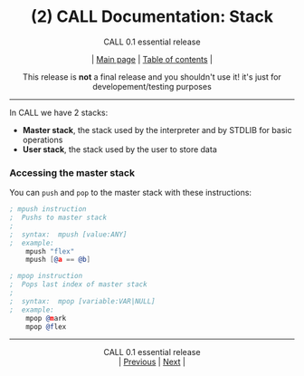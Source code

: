 <div align="center">

# (2) CALL Documentation: Stack
CALL 0.1 essential release<BR>

| [Main page](../README.md) | [Table of contents](./README.md) |

This release is **not** a final release and you shouldn't use it!
it's just for developement/testing purposes

</div>
<hr>

In CALL we have 2 stacks:
 - **Master stack**, the stack used by the interpreter and by STDLIB for basic
   operations
 - **User stack**, the stack used by the user to store data

### Accessing the master stack
You can `push` and `pop` to the master stack with these instructions:
```asm
; mpush instruction
;  Pushs to master stack
;
;  syntax:  mpush [value:ANY]
;  example:
    mpush "flex"
    mpush [@a == @b]

; mpop instruction
;  Pops last index of master stack
;
;  syntax:  mpop [variable:VAR|NULL]
;  example:
    mpop @mark
    mpop @flex
```

<hr>
<div align="center">

CALL 0.1 essential release<BR>
| [Previous](./1.md) | [Next](./3.md) |

</div>

